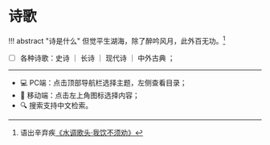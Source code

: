 # 诗歌

!!! abstract "诗是什么"
    但觉平生湖海，除了醉吟风月，此外百无功。[^1]


- [ ] 各种诗歌：史诗 ｜ 长诗 ｜ 现代诗 ｜ 中外古典 ；

----------

- 💻 PC端：点击顶部导航栏选择主题，左侧查看目录；
- 📱 移动端：点击左上角图标选择内容；
- 🔍 搜索支持中文检索。


[^1]: 语出辛弃疾[《水调歌头·我饮不须劝》](https://www.gushici.net/shici/12/50379.html)
